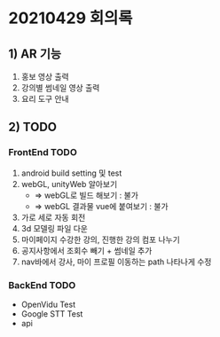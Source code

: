 # 20210429 회의록

## 1) AR 기능
1. 홍보 영상 출력
2. 강의별 썸네일 영상 출력
3. 요리 도구 안내

## 2) TODO
### FrontEnd TODO
1. android build setting 및 test
2. webGL, unityWeb 알아보기
    - => webGL로 빌드 해보기 : 불가
    - => webGL 결과물 vue에 붙여보기 : 불가
3. 가로 세로 자동 회전
4. 3d 모델링 파일 다운
5. 마이페이지 수강한 강의, 진행한 강의 컴포 나누기
6. 공지사항에서 조회수 빼기 + 썸네일 추가
7. nav바에서 강사, 마이 프로필 이동하는 path 나타나게 수정

### BackEnd TODO
- OpenVidu Test
- Google STT Test
- api